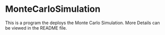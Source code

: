 # MonteCarloSimulation
This is a program the deploys the Monte Carlo Simulation. More Details can be viewed in the README file.
